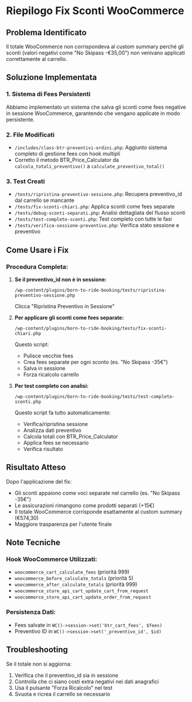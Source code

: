 # Riepilogo Fix Sconti WooCommerce

## Problema Identificato
Il totale WooCommerce non corrispondeva al custom summary perché gli sconti (valori negativi come "No Skipass -€35,00") non venivano applicati correttamente al carrello.

## Soluzione Implementata

### 1. Sistema di Fees Persistenti
Abbiamo implementato un sistema che salva gli sconti come fees negative in sessione WooCommerce, garantendo che vengano applicate in modo persistente.

### 2. File Modificati
- `/includes/class-btr-preventivi-ordini.php`: Aggiunto sistema completo di gestione fees con hook multipli
- Corretto il metodo BTR_Price_Calculator da `calcola_totali_preventivo()` a `calculate_preventivo_total()`

### 3. Test Creati
- `/tests/ripristina-preventivo-sessione.php`: Recupera preventivo_id dal carrello se mancante
- `/tests/fix-sconti-chiari.php`: Applica sconti come fees separate  
- `/tests/debug-sconti-separati.php`: Analisi dettagliata del flusso sconti
- `/tests/test-completo-sconti.php`: Test completo con tutte le fasi
- `/tests/verifica-sessione-preventivo.php`: Verifica stato sessione e preventivo

## Come Usare i Fix

### Procedura Completa:

1. **Se il preventivo_id non è in sessione:**
   ```
   /wp-content/plugins/born-to-ride-booking/tests/ripristina-preventivo-sessione.php
   ```
   Clicca "Ripristina Preventivo in Sessione"

2. **Per applicare gli sconti come fees separate:**
   ```
   /wp-content/plugins/born-to-ride-booking/tests/fix-sconti-chiari.php
   ```
   Questo script:
   - Pulisce vecchie fees
   - Crea fees separate per ogni sconto (es. "No Skipass -35€")
   - Salva in sessione
   - Forza ricalcolo carrello

3. **Per test completo con analisi:**
   ```
   /wp-content/plugins/born-to-ride-booking/tests/test-completo-sconti.php
   ```
   Questo script fa tutto automaticamente:
   - Verifica/ripristina sessione
   - Analizza dati preventivo
   - Calcola totali con BTR_Price_Calculator
   - Applica fees se necessario
   - Verifica risultato

## Risultato Atteso

Dopo l'applicazione del fix:
- Gli sconti appaiono come voci separate nel carrello (es. "No Skipass -35€")
- Le assicurazioni rimangono come prodotti separati (+15€)
- Il totale WooCommerce corrisponde esattamente al custom summary (€574,30)
- Maggiore trasparenza per l'utente finale

## Note Tecniche

### Hook WooCommerce Utilizzati:
- `woocommerce_cart_calculate_fees` (priorità 999)
- `woocommerce_before_calculate_totals` (priorità 5)
- `woocommerce_after_calculate_totals` (priorità 999)
- `woocommerce_store_api_cart_update_cart_from_request`
- `woocommerce_store_api_cart_update_order_from_request`

### Persistenza Dati:
- Fees salvate in `WC()->session->set('btr_cart_fees', $fees)`
- Preventivo ID in `WC()->session->set('_preventivo_id', $id)`

## Troubleshooting

Se il totale non si aggiorna:
1. Verifica che il preventivo_id sia in sessione
2. Controlla che ci siano costi extra negativi nei dati anagrafici
3. Usa il pulsante "Forza Ricalcolo" nel test
4. Svuota e ricrea il carrello se necessario